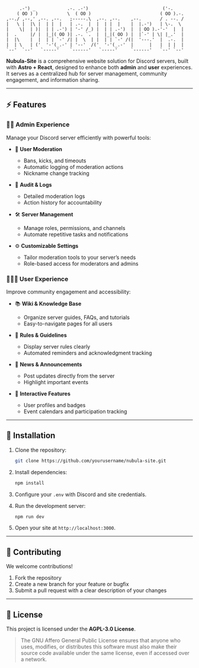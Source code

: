 ```
     .-') _            .-. .-')                            ('-.     
    ( OO ) )           \  ( OO )                          ( OO ).-. 
,--./ ,--,' ,--. ,--.   ;-----.\  ,--. ,--.    ,--.       / . --. / 
|   \ |  |\ |  | |  |   | .-.  |  |  | |  |    |  |.-')   | \-.  \  
|    \|  | )|  | | .-') | '-' /_) |  | | .-')  |  | OO ).-'-'  |  | 
|  .     |/ |  |_|( OO )| .-. `.  |  |_|( OO ) |  |`-' | \| |_.'  | 
|  |\    |  |  | | `-' /| |  \  | |  | | `-' /(|  '---.'  |  .-.  | 
|  | \   | ('  '-'(_.-' | '--'  /('  '-'(_.-'  |      |   |  | |  | 
`--'  `--'   `-----'    `------'   `-----'     `------'   `--' `--' 
```

**Nubula-Site** is a comprehensive website solution for Discord servers, built with **Astro + React**, designed to enhance both **admin** and **user** experiences. It serves as a centralized hub for server management, community engagement, and information sharing.

---

## ⚡ Features

### 👮‍♂️ Admin Experience

Manage your Discord server efficiently with powerful tools:

* 🔨 **User Moderation**

    * Bans, kicks, and timeouts
    * Automatic logging of moderation actions
    * Nickname change tracking

* 📜 **Audit & Logs**

    * Detailed moderation logs
    * Action history for accountability

* 🛠 **Server Management**

    * Manage roles, permissions, and channels
    * Automate repetitive tasks and notifications

* ⚙️ **Customizable Settings**

    * Tailor moderation tools to your server’s needs
    * Role-based access for moderators and admins

### 🧑‍🤝‍🧑 User Experience

Improve community engagement and accessibility:

* 📚 **Wiki & Knowledge Base**

    * Organize server guides, FAQs, and tutorials
    * Easy-to-navigate pages for all users

* 📜 **Rules & Guidelines**

    * Display server rules clearly
    * Automated reminders and acknowledgment tracking

* 📰 **News & Announcements**

    * Post updates directly from the server
    * Highlight important events

* 🎉 **Interactive Features**

    * User profiles and badges
    * Event calendars and participation tracking

---

## 🚀 Installation

1. Clone the repository:

   ```bash
   git clone https://github.com/yourusername/nubula-site.git
   ```
2. Install dependencies:

   ```bash
   npm install
   ```
3. Configure your `.env` with Discord and site credentials.
4. Run the development server:

   ```bash
   npm run dev
   ```
5. Open your site at `http://localhost:3000`.

---

## 🤝 Contributing

We welcome contributions!

1. Fork the repository
2. Create a new branch for your feature or bugfix
3. Submit a pull request with a clear description of your changes

---

## 📄 License

This project is licensed under the **AGPL-3.0 License**.

> The GNU Affero General Public License ensures that anyone who uses, modifies, or distributes this software must also make their source code available under the same license, even if accessed over a network.


